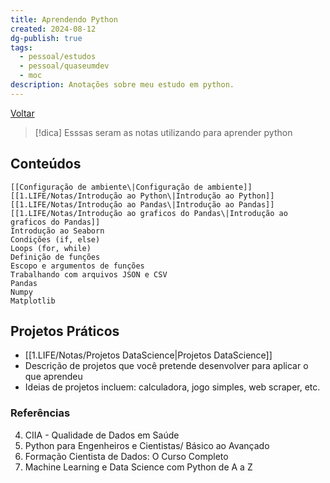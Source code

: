 ```yaml
---
title: Aprendendo Python
created: 2024-08-12
dg-publish: true
tags:
  - pessoal/estudos
  - pessoal/quaseumdev
  - moc
description: Anotações sobre meu estudo em python.
---
```

[Voltar](1.LIFE/index)
> [!dica]  Esssas seram as notas utilizando para aprender python
## Conteúdos
    [[Configuração de ambiente\|Configuração de ambiente]]
    [[1.LIFE/Notas/Introdução ao Python\|Introdução ao Python]]
    [[1.LIFE/Notas/Introdução ao Pandas\|Introdução ao Pandas]]
    [[1.LIFE/Notas/Introdução ao graficos do Pandas\|Introdução ao graficos do Pandas]]
    Introdução ao Seaborn
    Condições (if, else)
    Loops (for, while)
    Definição de funções
    Escopo e argumentos de funções
    Trabalhando com arquivos JSON e CSV
    Pandas
    Numpy
    Matplotlib
## Projetos Práticos
- [[1.LIFE/Notas/Projetos DataScience\|Projetos DataScience]]
- Descrição de projetos que você pretende desenvolver para aplicar o que aprendeu
- Ideias de projetos incluem: calculadora, jogo simples, web scraper, etc.

### Referências
4. CIIA - Qualidade de Dados em Saúde
1. Python para Engenheiros e Cientistas/ Básico ao Avançado
2. Formação Cientista de Dados: O Curso Completo
3. Machine Learning e Data Science com Python de A a Z